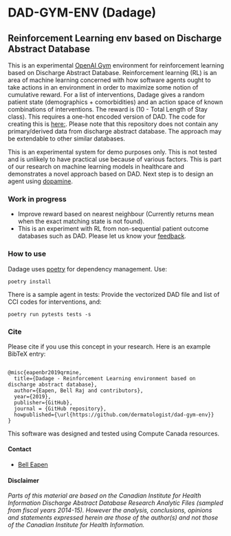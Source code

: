 # DAD-GYM-ENV (Dadage)
## Reinforcement Learning env based on Discharge Abstract Database

This is an experimental [OpenAI Gym](http://gym.openai.com/) environment for reinforcement learning based on Discharge Abstract Database. Reinforcement learning (RL) is an area of machine learning concerned with how software agents ought to take actions in an environment in order to maximize some notion of cumulative reward. For a list of interventions, Dadage gives a random patient state (demographics + comorbidities) and an action space of known combinations of interventions. The reward is (10 - Total Length of Stay class). This requires a one-hot encoded version of DAD. The code for creating this is [here:](https://github.com/dermatologist/hephaestus/blob/develop/src/hephaestus/utils/dad-vector.py). Please note that this repository does not contain any primary/derived data from discharge abstract database. The approach may be extendable to other similar databases.

This is an experimental system for demo purposes only. This is not tested and is unlikely to have practical use because of various factors. This is part of our research on machine learning models in healthcare and demonstrates a novel approach based on DAD. Next step is to design an agent using [dopamine](https://github.com/google/dopamine).

### Work in progress

* Improve reward based on nearest neighbour (Currently returns mean when the exact matching state is not found).
* This is an experiment with RL from non-sequential patient outcome databases such as DAD. Please let us know your [feedback](https://canehealth.com/contact/).

### How to use

Dadage uses [poetry](https://poetry.eustace.io/) for dependency management.
Use:

```
poetry install
```

There is a sample agent in tests: Provide the vectorized DAD file and list of CCI codes for interventions, and:

```
poetry run pytests tests -s
```

### Cite

Please cite if you use this concept in your research.  Here
is an example BibTeX entry:

```

@misc{eapenbr2019qrmine,
  title={Dadage - Reinforcement Learning environment based on discharge abstract database},
  author={Eapen, Bell Raj and contributors},
  year={2019},
  publisher={GitHub},
  journal = {GitHub repository},
  howpublished={\url{https://github.com/dermatologist/dad-gym-env}}
}

```


This software was designed and tested using Compute Canada resources.

#### Contact
* [Bell Eapen](https://nuchange.ca)

#### Disclaimer
*Parts of this material are based on the Canadian Institute for Health Information Discharge Abstract Database Research Analytic Files (sampled from fiscal years 2014-15). However the analysis, conclusions, opinions and statements expressed herein are those of the author(s) and not those of the Canadian Institute for Health Information.*
